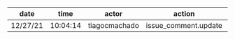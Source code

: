 | date     | time     | actor         | action               | repo             | user | data.team | data.new_repo_permission | data.old_repo_permission |
| -------- | -------- | ------------- | -------------------- | ---------------- | ---- | --------- | ------------------------ | ------------------------ |
| 12/27/21 | 10:04:14 | tiagocmachado | issue_comment.update | hyperledger/besu |      |           |                          |                          |
